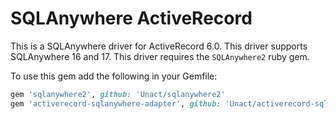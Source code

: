 # SQLAnywhere ActiveRecord

This is a SQLAnywhere driver for ActiveRecord 6.0.
This driver supports SQLAnywhere 16 and 17.
This driver requires the `SQLAnywhere2` ruby gem.

To use this gem add the following in your Gemfile:

```ruby
gem 'sqlanywhere2', github: 'Unact/sqlanywhere2'
gem 'activerecord-sqlanywhere-adapter', github: 'Unact/activerecord-sqlanywhere-adapter', branch: 'rails60'
```
